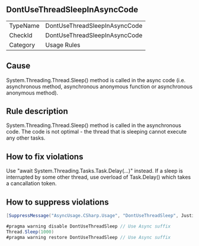 ## DontUseThreadSleepInAsyncCode

<table>
<tr>
  <td>TypeName</td>
  <td>DontUseThreadSleepInAsyncCode</td>
</tr>
<tr>
  <td>CheckId</td>
  <td>DontUseThreadSleepInAsyncCode</td>
</tr>
<tr>
  <td>Category</td>
  <td>Usage Rules</td>
</tr>
</table>

## Cause

System.Threading.Thread.Sleep() method is called in the async code (i.e. asynchronous method, asynchronous anonymous function or asynchronous anonymous method).

## Rule description

System.Threading.Thread.Sleep() method is called in the asynchronous code. 
The code is not optimal - the thread that is sleeping cannot execute any other tasks.

## How to fix violations

Use "await System.Threading.Tasks.Task.Delay(...)" instead. 
If a sleep is interrupted by some other thread, use overload of Task.Delay() which takes a cancallation token.

## How to suppress violations

```csharp
[SuppressMessage("AsyncUsage.CSharp.Usage", "DontUseThreadSleep", Justification = "Reviewed.")]
```

```csharp
#pragma warning disable DontUseThreadSleep // Use Async suffix
Thread.Sleep(1000)
#pragma warning restore DontUseThreadSleep // Use Async suffix
```
